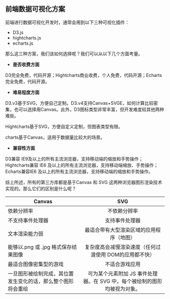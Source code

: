 ## 前端数据可视化方案

前端进行数据可视化开发时，通常会用到以下三种可视化插件：

* D3.js
* hightcharts.js
* echarts.js

那么这三种方案，我们该如何选择呢？我们可以从以下几个方面考量。

* **是否收费方面**

D3完全免费，代码开源；Hightcharts商业收费，个人免费，代码开源；Echarts完全免费，代码开源。

* **难易程度方面**

D3.v3基于SVG，方便自己定制。D3.v4支持Canvas+SVGE，如何计算比较密集，也可以选择用Canvas。此外，D3图标类型非常丰富，但开发难度较其他两种难些。

Hightcharts基于SVG，方便自定义定制，但图表类型有限。

charts基于Canvas，适用于数据量比较大的场景。

* **兼容性方面**

D3兼容 IE9及以上的所有主流浏览器，支持移动端的缩放和手势操作；Hightcharts兼容 IE6 及以上的所有主流浏览器，支持移动端缩放、手势操作；Echarts兼容IE6 及以上的所有主流浏览器，支持移动端的缩放和手势操作。

综上所述，所有的第三方库都是基于Canvas 和 SVG 这两种浏览器图形渲染技术实现的。那么它们的区别是什么呢？

Canvas|SVG
--|:--:|
依赖分辨率|不依赖分辨率
不支持事件处理器|支持事件处理器
文本渲染能力弱|最适合带有大型渲染区域的应用程序（地图）
能够以.png 或 .jpg 格式保存结果图像|复杂度高会减慢渲染速度（任何过渡使用 DOM的应用都不快）
最适合图像密集型的游戏| 不适合游戏应用
一旦图形被绘制完成，其位置发生变化的话，那么整个图形将会重绘|可为某个元素附加 JS 事件处理器。在 SVG 中，每个被绘制的图形均被视为对象。
